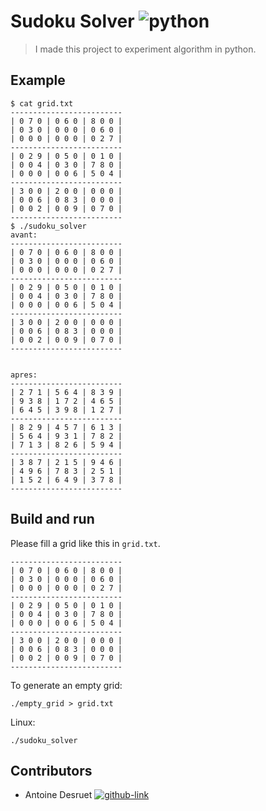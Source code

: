 # Sudoku Solver ![python](https://img.shields.io/badge/Python-3776AB?style=for-the-badge&logo=python&logoColor=white)

> I made this project to experiment algorithm in python.

## Example

```
$ cat grid.txt
-------------------------
| 0 7 0 | 0 6 0 | 8 0 0 | 
| 0 3 0 | 0 0 0 | 0 6 0 | 
| 0 0 0 | 0 0 0 | 0 2 7 | 
-------------------------
| 0 2 9 | 0 5 0 | 0 1 0 | 
| 0 0 4 | 0 3 0 | 7 8 0 | 
| 0 0 0 | 0 0 6 | 5 0 4 | 
-------------------------
| 3 0 0 | 2 0 0 | 0 0 0 | 
| 0 0 6 | 0 8 3 | 0 0 0 | 
| 0 0 2 | 0 0 9 | 0 7 0 | 
-------------------------
$ ./sudoku_solver
avant:
-------------------------
| 0 7 0 | 0 6 0 | 8 0 0 | 
| 0 3 0 | 0 0 0 | 0 6 0 | 
| 0 0 0 | 0 0 0 | 0 2 7 | 
-------------------------
| 0 2 9 | 0 5 0 | 0 1 0 | 
| 0 0 4 | 0 3 0 | 7 8 0 | 
| 0 0 0 | 0 0 6 | 5 0 4 | 
-------------------------
| 3 0 0 | 2 0 0 | 0 0 0 | 
| 0 0 6 | 0 8 3 | 0 0 0 | 
| 0 0 2 | 0 0 9 | 0 7 0 | 
-------------------------


apres:
-------------------------
| 2 7 1 | 5 6 4 | 8 3 9 | 
| 9 3 8 | 1 7 2 | 4 6 5 | 
| 6 4 5 | 3 9 8 | 1 2 7 | 
-------------------------
| 8 2 9 | 4 5 7 | 6 1 3 | 
| 5 6 4 | 9 3 1 | 7 8 2 | 
| 7 1 3 | 8 2 6 | 5 9 4 | 
-------------------------
| 3 8 7 | 2 1 5 | 9 4 6 | 
| 4 9 6 | 7 8 3 | 2 5 1 | 
| 1 5 2 | 6 4 9 | 3 7 8 | 
-------------------------
```

## Build and run

Please fill a grid like this in `grid.txt`.

```
-------------------------
| 0 7 0 | 0 6 0 | 8 0 0 | 
| 0 3 0 | 0 0 0 | 0 6 0 | 
| 0 0 0 | 0 0 0 | 0 2 7 | 
-------------------------
| 0 2 9 | 0 5 0 | 0 1 0 | 
| 0 0 4 | 0 3 0 | 7 8 0 | 
| 0 0 0 | 0 0 6 | 5 0 4 | 
-------------------------
| 3 0 0 | 2 0 0 | 0 0 0 | 
| 0 0 6 | 0 8 3 | 0 0 0 | 
| 0 0 2 | 0 0 9 | 0 7 0 | 
-------------------------
```

To generate an empty grid:
```shell
./empty_grid > grid.txt
```


Linux:

```shell
./sudoku_solver
```

## Contributors

- Antoine Desruet [![github-link][github-logo]](https://github.com/antwxne)

<!-- Markdown link & img definition's -->

[Github-logo]: https://img.shields.io/badge/GitHub-100000?style=for-the-badge&logo=github&logoColor=white
